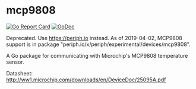 # mcp9808

[![Go Report Card](https://goreportcard.com/badge/github.com/mtraver/mcp9808)](https://goreportcard.com/report/github.com/mtraver/mcp9808)
[![GoDoc](https://godoc.org/github.com/mtraver/mcp9808?status.svg)](https://godoc.org/github.com/mtraver/mcp9808)

Deprecated. Use https://periph.io instead. As of 2019-04-02, MCP9808 support
is in package "periph.io/x/periph/experimental/devices/mcp9808".

A Go package for communicating with Microchip's MCP9808 temperature sensor.

Datasheet: http://ww1.microchip.com/downloads/en/DeviceDoc/25095A.pdf
